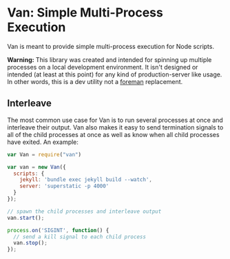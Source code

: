 # Van: Simple Multi-Process Execution

Van is meant to provide simple multi-process execution for Node scripts.

**Warning:** This library was created and intended for spinning up multiple
processes on a local development environment. It isn't designed or intended
(at least at this point) for any kind of production-server like usage. In
other words, this is a dev utility not a [foreman](https://github.com/ddollar/foreman)
replacement.

## Interleave

The most common use case for Van is to run several processes at once and
interleave their output. Van also makes it easy to send termination signals
to all of the child processes at once as well as know when all child processes
have exited. An example:

```js
var Van = require("van")

var van = new Van({
  scripts: {
    jekyll: 'bundle exec jekyll build --watch', 
    server: 'superstatic -p 4000'
  }
});

// spawn the child processes and interleave output
van.start();

process.on('SIGINT', function() {
  // send a kill signal to each child process
  van.stop();
});
```